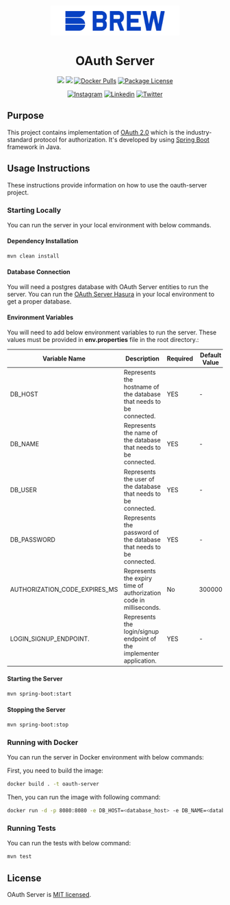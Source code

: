 <p  align="center">
<a  href="http://brewww.com/"  target="_blank"><img  src="https://github.com/BrewInteractive/oauth-server/blob/main/Brew-Logo-Small.png?raw=true"  width="300"  alt="Brew Logo"  /></a>
</p>


<h1  align="center">OAuth Server</h1>

<p align="center">
<a href="https://sonarcloud.io/summary/overall?id=BrewInteractive_oauth-server" target="_blank"><img src="https://sonarcloud.io/api/project_badges/measure?project=BrewInteractive_oauth-server&metric=alert_status"/></a>
<a href="https://sonarcloud.io/summary/overall?id=BrewInteractive_oauth-server" target="_blank"><img src="https://sonarcloud.io/api/project_badges/measure?project=BrewInteractive_oauth-server&metric=coverage"/></a>
<a href="https://hub.docker.com/repository/docker/brewery/oauth-server/general" target="_blank"><img src="https://img.shields.io/docker/pulls/brewery/oauth-server" alt="Docker Pulls" /></a> 
<a href="https://github.com/BrewInteractive/oauth-server/blob/main/LICENSE?raw=true" target="_blank"><img src="https://img.shields.io/github/license/BrewInteractive/oauth-server" alt="Package License" /></a>
</p>
<p align="center">
<a href="https://www.instagram.com/brew_interactive/" target="_blank"><img src="https://img.shields.io/badge/Instagram-E4405F?style=for-the-badge&logo=instagram&logoColor=white" alt="Instagram" /></a>
<a href="https://www.linkedin.com/company/brew-interactive/" target="_blank"><img src="https://img.shields.io/badge/LinkedIn-0077B5?style=for-the-badge&logo=linkedin&logoColor=white" alt="Linkedin" /></a>
<a href="https://twitter.com/BrewInteractive" target="_blank"><img src="https://img.shields.io/badge/Twitter-1DA1F2?style=for-the-badge&logo=twitter&logoColor=white" alt="Twitter" /></a>
</p>

## Purpose

This project contains implementation of [OAuth 2.0](https://www.rfc-editor.org/rfc/rfc6749) which is the
industry-standard protocol for authorization. It's developed by
using [Spring Boot](https://spring.io/guides/gs/spring-boot/) framework in Java.

## Usage Instructions

These instructions provide information on how to use the oauth-server project.

### Starting Locally

You can run the server in your local environment with below commands.

#### Dependency Installation

```bash
mvn clean install
```

#### Database Connection

You will need a postgres database with OAuth Server entities to run the server. You can run
the [OAuth Server Hasura](https://github.com/BrewInteractive/oauth-server-hasura) in your local environment to get a
proper database.

#### Environment Variables

You will need to add below environment variables to run the server. These values must be provided in **env.properties**
file in the root directory.:

| Variable Name                 | Description                                                          | Required | Default Value |
|-------------------------------|----------------------------------------------------------------------|----------|---------------|
| DB_HOST                       | Represents the hostname of the database that needs to be connected.  | YES      | -             | 
| DB_NAME                       | Represents the name of the database that needs to be connected.      | YES      | -             |
| DB_USER                       | Represents the user of the database that needs to be connected.      | YES      | -             |
| DB_PASSWORD                   | Represents the password of the database that needs to be connected.  | YES      | -             |
| AUTHORIZATION_CODE_EXPIRES_MS | Represents the expiry time of authorization code in milliseconds.    | No       | 300000        |
| LOGIN_SIGNUP_ENDPOINT.        | Represents the login/signup endpoint of the implementer application. | YES      | -             |

#### Starting the Server

```bash
mvn spring-boot:start
```

#### Stopping the Server

```bash
mvn spring-boot:stop
```

### Running with Docker

You can run the server in Docker environment with below commands:

First, you need to build the image:

```bash
docker build . -t oauth-server
```

Then, you can run the image with following command:

```bash
docker run -d -p 8080:8080 -e DB_HOST=<database_host> -e DB_NAME=<database_name> -e DB_USER=<database_username> -e DB_PASSWORD=<database_password> oauth-server -e LOGIN_SIGNUP_ENDPOINT=<login_signup_endpoint>
```

### Running Tests

You can run the tests with below command:

```bash
mvn test
```

## License

OAuth Server is [MIT licensed](LICENSE).

